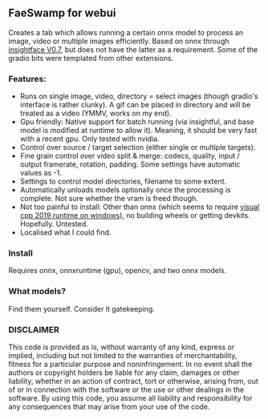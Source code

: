 ## FaeSwamp for webui

Creates a tab which allows running a certain onnx model to process an image, video or multiple images efficiently.
Based on onnx through [insightface V0.7](https://github.com/deepinsight/insightface), but does not have the latter as a requirement.
Some of the gradio bits were templated from other extensions.

### Features:

- Runs on single image, video, directory = select images (though gradio's interface is rather clunky).
  A gif can be placed in directory and will be treated as a video (YMMV, works on my end).
- Gpu friendly: Native support for batch running (via insightful, and base model is modified at runtime to allow it).
  Meaning, it should be very fast with a recent gpu. Only tested with nvidia.
- Control over source / target selection (either single or multiple targets).
- Fine grain control over video split & merge: codecs, quality, input / output framerate, rotation, padding.
  Some settings have automatic values as -1.
- Settings to control model directories, filename to some extent.
- Automatically unloads models optionally once the processing is complete. Not sure whether the vram is freed though.
- Not too painful to install: Other than onnx (which seems to require [visual cpp 2019 runtime on windows](https://onnxruntime.ai/docs/install/#requirements)), no building wheels or getting devkits. Hopefully. Untested.
- Localised what I could find.

### Install

Requires onnx, onnxruntime (gpu), opencv, and two onnx models.

### What models?

Find them yourself. Consider it gatekeeping.

### DISCLAIMER

This code is provided as is, without warranty of any kind, express or implied, including but not limited to the warranties of merchantability, fitness for a particular purpose and noninfringement. In no event shall the authors or copyright holders be liable for any claim, damages or other liability, whether in an action of contract, tort or otherwise, arising from, out of or in connection with the software or the use or other dealings in the software. By using this code, you assume all liability and responsibility for any consequences that may arise from your use of the code.
